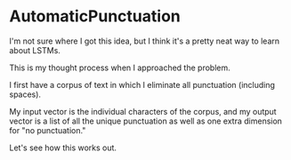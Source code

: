 # AutomaticPunctuation
I'm not sure where I got this idea, but I think it's a pretty neat way to learn about LSTMs.

This is my thought process when I approached the problem.

I first have a corpus of text in which I eliminate all punctuation (including spaces).

My input vector is the individual characters of the corpus, and my output vector is a list of all the unique punctuation as well as one extra dimension for "no punctuation."

Let's see how this works out.
